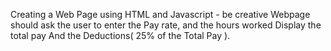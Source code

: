 Creating a Web Page using HTML and Javascript - be creative
Webpage should ask the user to enter the Pay rate, and the hours worked 
Display the total pay And the Deductions( 25% of the Total Pay ).

